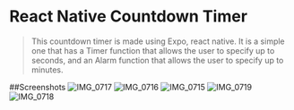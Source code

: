 # React Native Countdown Timer
>This countdown timer is made using Expo, react native.
It is a simple one that has a Timer function that allows the user to specify up to seconds, and an Alarm function that allows the user to specify up to minutes.

##Screenshots
![IMG_0717](https://github.com/tokusuisan/CountDownTimer/assets/137431424/8b99fa3a-abe7-4345-9589-20b4a1fa98e6)
![IMG_0716](https://github.com/tokusuisan/CountDownTimer/assets/137431424/19226503-a0f3-4e72-9375-b2411ab9fe87)
![IMG_0715](https://github.com/tokusuisan/CountDownTimer/assets/137431424/69fad742-b801-424d-93b6-2d7c929c34e1)
![IMG_0719](https://github.com/tokusuisan/CountDownTimer/assets/137431424/569b004d-97ad-45ce-bc17-6f33014177ef)
![IMG_0718](https://github.com/tokusuisan/CountDownTimer/assets/137431424/f0227f01-c434-4996-a784-cd1ec313edbd)
